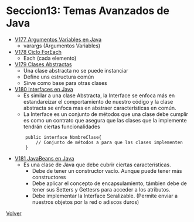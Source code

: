 # Seccion13: Temas Avanzados de Java
* [V177 Argumentos Variables en Java](V177_Argumentos_Variables_en_Java/src/ArgumentosVariables.java)
    - varargs (Argumentos Variables)
* [V178 Ciclo ForEach](V178_Ciclo_ForEach_en_Java/src/ForEach.java)
    - Each (cada elemento)
* [V179 Clases Abstractas](V179_Clases_Abstractas_en_Java/src/ClaseAbstracta.java)
    - Una clase abstracta no se puede instanciar
    - Define uns estructura común
    - Sirve como base para otras clases
* [V180 Interfaces en Java](V180_Interfaces_en_Java/src/Traductor.java)
    - Es similar a una clase Abstracta, la Interface se enfoca más en estandareizar el
        comportamiento de nuestro código y la clase abstracta se enfoca mas en abstraer
        características en común. 
    - La Interface es un conjunto de métodos que una clase debe cumplir  
        es como un contrato que asegura que las clases que la implemente
        tendrán ciertas funcionalidades
    ```
        public interface NombreClase{
            // Conjunto de métodos a para que las clases implementen
        }
    ```
* [V181 JavaBeans en Java](V181_JavaBeans_en_Java/src/JavaBeans.java)
    - Es una clase de Java que debe cubrir ciertas características.
        * Debe de tener un constructor vacío. Aunque puede tener más constructores
        * Debe aplicar el concepto de encapsulamiento, támbien debe de tener 
            sus Setters y Gettesrs para acceder a los atributos.
        * Debe implementar la Interface Seralizable. (Permite enviar a nuestros
            objetos por la red o adiscos duros)

[Volver](../)